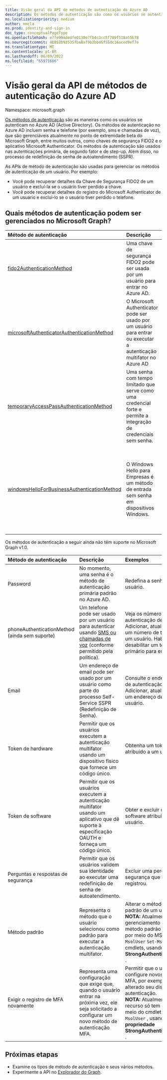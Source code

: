 ```yaml
---
title: Visão geral da API de métodos de autenticação do Azure AD
description: Os métodos de autenticação são como os usuários se autenticam no Azure AD.
ms.localizationpriority: medium
author: mmcla
ms.prod: identity-and-sign-in
doc_type: conceptualPageType
ms.openlocfilehash: e7fe99adedfe0130e7fb4c3cc5f789f518a55b78
ms.sourcegitcommit: 4b852b92535fba8af9b2bbd6f55dc16aced9ef7e
ms.translationtype: MT
ms.contentlocale: pt-BR
ms.lasthandoff: 06/09/2022
ms.locfileid: "65971606"
---
```

# <a name="azure-ad-authentication-methods-api-overview"></a>Visão geral da API de métodos de autenticação do Azure AD

Namespace: microsoft.graph

[Os métodos de autenticação](/azure/active-directory/authentication/concept-authentication-methods) são as maneiras como os usuários se autenticam no Azure AD (Active Directory). Os métodos de autenticação no Azure AD incluem senha e telefone (por exemplo, sms e chamadas de voz), que são gerenciáveis atualmente no ponto de extremidade beta do Microsoft Graph, entre muitos outros, como chaves de segurança FIDO2 e o aplicativo Microsoft Authenticator. Os métodos de autenticação são usados nas autenticações primária, de segundo fator e de step-up. Além disso, no processo de redefinição de senha de autoatendimento (SSPR).

As APIs de método de autenticação são usadas para gerenciar os métodos de autenticação de um usuário. Por exemplo:

* Você pode recuperar detalhes da Chave de Segurança FIDO2 de um usuário e excluí-la se o usuário tiver perdido a chave.
* Você pode recuperar detalhes do registro do Microsoft Authenticator de um usuário e excluí-lo se o usuário tiver perdido o telefone.

## <a name="what-authentication-methods-can-be-managed-in-microsoft-graph"></a>Quais métodos de autenticação podem ser gerenciados no Microsoft Graph?

|Método de autenticação       | Descrição |Exemplos     |
|:---------------------------|:------------|:------------|
|[fido2AuthenticationMethod](fido2authenticationmethod.md)|Uma chave de segurança FIDO2 pode ser usada por um usuário para entrar no Azure AD.|Exclua uma chave de segurança FIDO2 perdida.|
|[microsoftAuthenticatorAuthenticationMethod](microsoftauthenticatorauthenticationmethod.md)|O Microsoft Authenticator pode ser usado por um usuário para entrar ou executar a autenticação multifator no Azure AD|Exclua um método de autenticação do Microsoft Authenticator.|
|[temporaryAccessPassAuthenticationMethod](temporaryaccesspassauthenticationmethod.md)|Uma senha com tempo limitado que serve como uma credencial forte e permite a integração de credenciais sem senha.|
|[windowsHelloForBusinessAuthenticationMethod](windowsHelloForBusinessAuthenticationMethod.md)|O Windows Hello para Empresas é um método de entrada sem senha em dispositivos Windows.|Veja os dispositivos em que um usuário habilitou a entrada do Windows Hello para Empresas. Exclua uma credencial do Windows Hello para Empresas.|

Os métodos de autenticação a seguir ainda não têm suporte no Microsoft Graph v1.0.

|Método de autenticação       | Descrição |Exemplos     |
|:---------------------------|:------------|:------------|
|Password | No momento, uma senha é o método de autenticação primária padrão no Azure AD.|Redefina a senha de um usuário.|
|phoneAuthenticationMethod (ainda sem suporte) |Um telefone pode ser usado por um usuário para autenticar usando [SMS ou chamadas de voz](/azure/active-directory/authentication/concept-authentication-methods#phone-options) (conforme permitido pela política).|Veja os números de telefone de autenticação de um usuário. Adicionar, atualizar ou remover um número de telefone para um usuário. Habilitar ou desabilitar um telefone celular primário para entrada por SMS.|
|Email |Um endereço de email pode ser usado por um usuário como parte do processo Self-Service SSPR (Redefinição de Senha).|Consulte o endereço de email de autenticação de um usuário. Adicionar, atualizar ou remover um endereço de email para um usuário.|
|Token de hardware | Permitir que os usuários executem a autenticação multifator usando um dispositivo físico que fornece um código único. | Obtenha um token de hardware atribuído a um usuário.|
|Token de software | Permitir que os usuários executem a autenticação multifator usando um aplicativo que dê suporte à especificação OAUTH e forneça um código único. | Obter e excluir um token de software atribuído a um usuário.|
|Perguntas e respostas de segurança | Permitir que os usuários validem sua identidade ao executar uma redefinição de senha de autoatendimento. |Excluir uma pergunta de segurança que um usuário registrou.|
|Método padrão | Representa o método que o usuário selecionou como padrão para executar a autenticação multifator.| Alterar o método de MFA padrão de um usuário. <br/> **NOTA:** Atualmente, o gerenciamento dos detalhes do método padrão só tem suporte por meio do MSOL `Get-MsolUser` `Set-MsolUser` e dos cmdlets, usando a propriedade **StrongAuthenticationMethods** . |
|Exigir o registro de MFA novamente | Representa uma configuração que exige que, quando o usuário entrar na próxima vez, ele seja solicitado a configurar um novo método de autenticação MFA.| Permitir que o usuário configure novos métodos de MFA, por exemplo, se ele tiver alterado seu dispositivo de autenticação. <br/> **NOTA:** Atualmente, esse recurso só tem suporte por meio do cmdlet MSOL`Set-MsolUser` , usando a **propriedade StrongAuthenticationMethods** . |

## <a name="next-steps"></a>Próximas etapas

* Examine os tipos de método de autenticação e seus vários métodos.
* Experimente a API no [Explorador do Graph](https://developer.microsoft.com/graph/graph-explorer).
